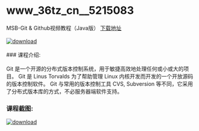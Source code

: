# www_36tz_cn__5215083
MSB-Git &amp; Github视频教程（Java版）
[下载地址](http://www.36tz.cn/article/5215083 "下载地址")
<br/></br>[![download](http://36tz.cn/muke_img/2020_08_2-77.png "下载地址")](http://www.36tz.cn/article/5215083 "下载地址")
<br/></br>### 课程介绍:<br/></br>Git 是一个开源的分布式版本控制系统，用于敏捷高效地处理任何或小或大的项目。
Git 是 Linus Torvalds 为了帮助管理 Linux 内核开发而开发的一个开放源码的版本控制软件。
Git 与常用的版本控制工具 CVS, Subversion 等不同，它采用了分布式版本库的方式，不必服务器端软件支持。

### 课程截图:
[![download](http://36tz.cn/muke_img/2020_08_1-81.png "下载地址")](http://www.36tz.cn/article/5215083 "下载地址")
